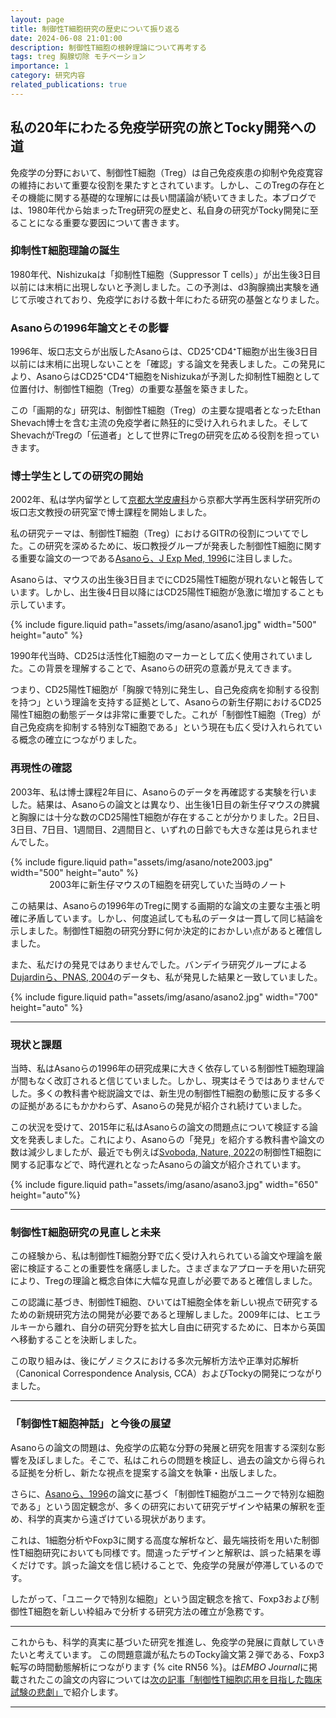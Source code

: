 ```yaml
---
layout: page
title: 制御性T細胞研究の歴史について振り返る
date: 2024-06-08 21:01:00
description: 制御性T細胞の根幹理論について再考する
tags: treg 胸腺切除 モチベーション
importance: 1
category: 研究内容
related_publications: true
---
```


## 私の20年にわたる免疫学研究の旅とTocky開発への道

免疫学の分野において、制御性T細胞（Treg）は自己免疫疾患の抑制や免疫寛容の維持において重要な役割を果たすとされています。しかし、このTregの存在とその機能に関する基礎的な理解には長い間議論が続いてきました。本ブログでは、1980年代から始まったTreg研究の歴史と、私自身の研究がTocky開発に至ることになる重要な要因について書きます。

### 抑制性T細胞理論の誕生

1980年代、Nishizukaは「抑制性T細胞（Suppressor T cells）」が出生後3日目以前には末梢に出現しないと予測しました。この予測は、d3胸腺摘出実験を通じて示唆されており、免疫学における数十年にわたる研究の基盤となりました。

### Asanoらの1996年論文とその影響

1996年、坂口志文らが出版したAsanoらは、CD25⁺CD4⁺T細胞が出生後3日目以前には末梢に出現しないことを「確認」する論文を発表しました。この発見により、AsanoらはCD25⁺CD4⁺T細胞をNishizukaが予測した抑制性T細胞として位置付け、制御性T細胞（Treg）の重要な基盤を築きました。

この「画期的な」研究は、制御性T細胞（Treg）の主要な提唱者となったEthan Shevach博士を含む主流の免疫学者に熱狂的に受け入れられました。そしてShevachがTregの「伝道者」として世界にTregの研究を広める役割を担っていきます。

### 博士学生としての研究の開始

2002年、私は学内留学として[京都大学皮膚科](https://monotockylab.github.io/japanese/2024-05-18/)から京都大学再生医科学研究所の坂口志文教授の研究室で博士課程を開始しました。

私の研究テーマは、制御性T細胞（Treg）におけるGITRの役割についてでした。この研究を深めるために、坂口教授グループが発表した制御性T細胞に関する重要な論文の一つである[Asanoら、J Exp Med, 1996](https://pubmed.ncbi.nlm.nih.gov/8760792/)に注目しました。

Asanoらは、マウスの出生後3日目までにCD25陽性T細胞が現れないと報告しています。しかし、出生後4日目以降にはCD25陽性T細胞が急激に増加することも示しています。

<div class="row mt-3">
    <div class="col-sm mt-3 mt-md-0">
        {% include figure.liquid path="assets/img/asano/asano1.jpg" width="500" height="auto" %}
    </div>
</div>

1990年代当時、CD25は活性化T細胞のマーカーとして広く使用されていました。この背景を理解することで、Asanoらの研究の意義が見えてきます。

つまり、CD25陽性T細胞が「胸腺で特別に発生し、自己免疫病を抑制する役割を持つ」という理論を支持する証拠として、Asanoらの新生仔期におけるCD25陽性T細胞の動態データは非常に重要でした。これが「制御性T細胞（Treg）が自己免疫病を抑制する特別なT細胞である」という現在も広く受け入れられている概念の確立につながりました。

### 再現性の確認

2003年、私は博士課程2年目に、Asanoらのデータを再確認する実験を行いました。結果は、Asanoらの論文とは異なり、出生後1日目の新生仔マウスの脾臓と胸腺には十分な数のCD25陽性T細胞が存在することが分かりました。2日目、3日目、7日目、1週間目、2週間目と、いずれの日齢でも大きな差は見られませんでした。

<div class="row mt-3">
    <div class="col-sm mt-3 mt-md-0 text-center">
        {% include figure.liquid path="assets/img/asano/note2003.jpg" width="500" height="auto" %}
    </div>
</div>
<div class="caption" style="text-align: center;">
    2003年に新生仔マウスのT細胞を研究していた当時のノート
</div>

この結果は、Asanoらの1996年のTregに関する画期的な論文の主要な主張と明確に矛盾しています。しかし、何度追試しても私のデータは一貫して同じ結論を示しました。制御性T細胞の研究分野に何か決定的におかしい点があると確信しました。

また、私だけの発見ではありませんでした。バンデイラ研究グループによる[Dujardinら、PNAS, 2004](https://www.pnas.org/doi/abs/10.1073/pnas.0403303101)のデータも、私が発見した結果と一致していました。

<div class="row mt-3">
    <div class="col-sm mt-3 mt-md-0">
        {% include figure.liquid path="assets/img/asano/asano2.jpg" width="700" height="auto" %}
    </div>
</div>

---

### 現状と課題

当時、私はAsanoらの1996年の研究成果に大きく依存している制御性T細胞理論が間もなく改訂されると信じていました。しかし、現実はそうではありませんでした。多くの教科書や総説論文では、新生児の制御性T細胞の動態に反する多くの証拠があるにもかかわらず、Asanoらの発見が紹介され続けていました。

この状況を受けて、2015年に私はAsanoらの論文の問題点について検証する論文を発表しました。これにより、Asanoらの「発見」を紹介する教科書や論文の数は減少しましたが、最近でも例えば[Svoboda, Nature, 2022](https://www.nature.com/articles/d42859-022-00048-z)の制御性T細胞に関する記事などで、時代遅れとなったAsanoらの論文が紹介されています。

<div class="row mt-3">
    <div class="col-sm mt-3 mt-md-0">
        {% include figure.liquid path="assets/img/asano/asano3.jpg" width="650" height="auto"%}
    </div>
</div>

---

### 制御性T細胞研究の見直しと未来

この経験から、私は制御性T細胞分野で広く受け入れられている論文や理論を厳密に検証することの重要性を痛感しました。さまざまなアプローチを用いた研究により、Tregの理論と概念自体に大幅な見直しが必要であると確信しました。

この認識に基づき、制御性T細胞、ひいてはT細胞全体を新しい視点で研究するための新規研究方法の開発が必要であると理解しました。2009年には、ヒエラルキーから離れ、自分の研究分野を拡大し自由に研究するために、日本から英国へ移動することを決断しました。

この取り組みは、後にゲノミクスにおける多次元解析方法や正準対応解析（Canonical Correspondence Analysis, CCA）およびTockyの開発につながりました。

---

### 「制御性T細胞神話」と今後の展望

Asanoらの論文の問題は、免疫学の広範な分野の発展と研究を阻害する深刻な影響を及ぼしました。そこで、私はこれらの問題を検証し、過去の論文から得られる証拠を分析し、新たな視点を提案する論文を執筆・出版しました。

さらに、[Asanoら、1996](https://pubmed.ncbi.nlm.nih.gov/8760792/)の論文に基づく「制御性T細胞がユニークで特別な細胞である」という固定観念が、多くの研究において研究デザインや結果の解釈を歪め、科学的真実から遠ざけている現状があります。

これは、1細胞分析やFoxp3に関する高度な解析など、最先端技術を用いた制御性T細胞研究においても同様です。間違ったデザインと解釈は、誤った結果を導くだけです。誤った論文を信じ続けることで、免疫学の発展が停滞しているのです。

したがって、「ユニークで特別な細胞」という固定観念を捨て、Foxp3および制御性T細胞を新しい枠組みで分析する研究方法の確立が急務です。

---

これからも、科学的真実に基づいた研究を推進し、免疫学の発展に貢献していきたいと考えています。
この問題意識が私たちのTocky論文第２弾である、Foxp3転写の時間動態解析につながります {% cite RN56 %}。は*EMBO Journal*に掲載されたこの論文の内容については[次の記事「制御性T細胞応用を目指した臨床試験の悲劇」](https://monotockylab.github.io/japanese/2024-06-09-TGN1412/)で紹介します。

---
